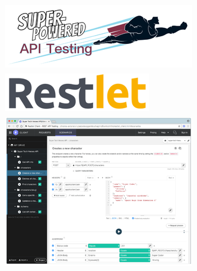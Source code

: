 [![Super-Powered API Testing](../assets/img/title-banner.png)](http://apitesting.bigstickcarpet.com)

[![Restlet](../assets/img/restlet/logo.png)](https://restlet.com/)

![Restlet screenshot](../assets/img/restlet/screenshot.gif)
